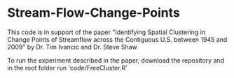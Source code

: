 # Stream-Flow-Change-Points

This code is in support of the paper 
"Identifying Spatial Clustering in Change Points of Streamflow across the Contiguous U.S. between 1945 and 2009"
by Dr. Tim Ivancic and Dr. Steve Shaw

To run the experiment described in the paper, download the repository and in the root folder run 'code/FreeCluster.R'
